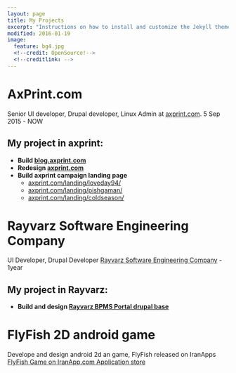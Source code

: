 ```yaml
---
layout: page
title: My Projects
excerpt: "Instructions on how to install and customize the Jekyll theme So Simple."
modified: 2016-01-19
image:
  feature: bg4.jpg
  <!--credit: OpenSource!-->
  <!--creditlink: -->
---
```


# AxPrint.com
Senior UI developer, Drupal developer, Linux Admin at [axprint.com](http://axprint.com). 5 Sep 2015 - NOW

## My project in axprint:
* **Build [blog.axprint.com](http://blog.axprint.com)**
* **Redesign [axprint.com](http://axprint.com)**
* **Build axprint campaign landing page**
    - [axprint.com/landing/loveday94/](http://axprint.com/landing/loveday94/)  
    - [axprint.com/landing/pishgaman/](http://axprint.com/landing/pishgaman/)
    - [axprint.com/landing/coldseason/](http://axprint.com/landing/coldseason/)

# Rayvarz Software Engineering Company
UI Developer, Drupal Developer [Rayvarz Software Engineering Company](http://rayvarz.com) - 1year


## My project in Rayvarz:
* **Build and design [Rayvarz BPMS Portal drupal base](http://bpms.rayvarz.com)**


# FlyFish 2D android game
Develope and design android 2d an game, FlyFish released on IranApps [FlyFish Game on IranApp.com Application store](http://iranapps.ir/app/com.pooya.FlyFish)
